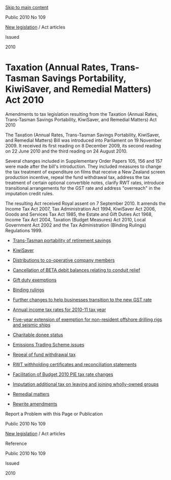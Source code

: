 [Skip to main content](#main-content-tt)

Public 2010 No 109

[New legislation](/publications#f-ttTypeFacet=New%20legislation%7CAct%20articles,New%20legislation%7COrder%20in%20Council%20articles&sort=%40irscttissuedatetime%20descending&numberOfResults=25)
 / Act articles

Issued

2010

Taxation (Annual Rates, Trans-Tasman Savings Portability, KiwiSaver, and Remedial Matters) Act 2010
===================================================================================================

Amendments to tax legislation resulting from the Taxation (Annual Rates, Trans-Tasman Savings Portability, KiwiSaver, and Remedial Matters) Act 2010

The Taxation (Annual Rates, Trans-Tasman Savings Portability, KiwiSaver, and Remedial Matters) Bill was introduced into Parliament on 19 November 2009. It received its first reading on 8 December 2009, its second reading on 22 June 2010 and the third reading on 24 August 2010.

Several changes included in Supplementary Order Papers 105, 156 and 157 were made after the bill's introduction. They included measures to change the tax treatment of expenditure on films that receive a New Zealand screen production incentive, repeal the fund withdrawal tax, address the tax treatment of certain optional convertible notes, clarify RWT rates, introduce transitional arrangements for the GST rate and address "overreach" in the imputation credit rules.

The resulting Act received Royal assent on 7 September 2010. It amends the Income Tax Act 2007, Tax Administration Act 1994, KiwiSaver Act 2006, Goods and Services Tax Act 1985, the Estate and Gift Duties Act 1968, Income Tax Act 2004, Taxation (Budget Measures) Act 2010, Local Government Act 2002 and the Tax Administration (Binding Rulings) Regulations 1999.

*   [Trans-Tasman portability of retirement savings](/new-legislation/act-articles/taxation-annual-rates-trans-tasman-savings-portability-kiwisaver-and-remedial-matters-act-2010/trans-tasman-portability-of-retirement-savings "Trans-Tasman portability of retirement savings")
    
*   [KiwiSaver](/new-legislation/act-articles/taxation-annual-rates-trans-tasman-savings-portability-kiwisaver-and-remedial-matters-act-2010/kiwisaver "KiwiSaver")
    
*   [Distributions to co-operative company members](/new-legislation/act-articles/taxation-annual-rates-trans-tasman-savings-portability-kiwisaver-and-remedial-matters-act-2010/distributions-to-co-operative-company-members "Distributions to co-operative company members")
    
*   [Cancellation of BETA debit balances relating to conduit relief](/new-legislation/act-articles/taxation-annual-rates-trans-tasman-savings-portability-kiwisaver-and-remedial-matters-act-2010/cancellation-of-beta-debit-balances-relating-to-conduit-relief "Cancellation of BETA debit balances relating to conduit relief")
    
*   [Gift duty exemptions](/new-legislation/act-articles/taxation-annual-rates-trans-tasman-savings-portability-kiwisaver-and-remedial-matters-act-2010/gift-duty-exemptions "Gift duty exemptions")
    
*   [Binding rulings](/new-legislation/act-articles/taxation-annual-rates-trans-tasman-savings-portability-kiwisaver-and-remedial-matters-act-2010/binding-rulings "Binding rulings")
    
*   [Further changes to help businesses transition to the new GST rate](/new-legislation/act-articles/taxation-annual-rates-trans-tasman-savings-portability-kiwisaver-and-remedial-matters-act-2010/further-changes-to-help-businesses-transition-to-the-new-gst-rate "Further changes to help businesses transition to the new GST rate")
    
*   [Annual income tax rates for 2010-11 tax year](/new-legislation/act-articles/taxation-annual-rates-trans-tasman-savings-portability-kiwisaver-and-remedial-matters-act-2010/annual-income-tax-rates-for-2010-11-tax-year "Annual income tax rates for 2010-11 tax year")
    
*   [Five-year extension of exemption for non-resident offshore drilling rigs and seismic ships](/new-legislation/act-articles/taxation-annual-rates-trans-tasman-savings-portability-kiwisaver-and-remedial-matters-act-2010/five-year-extension-of-exemption-for-non-resident-offshore-drilling-rigs-and-seismic-ships "Five-year extension of exemption for non-resident offshore drilling rigs and seismic ships")
    
*   [Charitable donee status](/new-legislation/act-articles/taxation-annual-rates-trans-tasman-savings-portability-kiwisaver-and-remedial-matters-act-2010/charitable-donee-status "Charitable donee status")
    
*   [Emissions Trading Scheme issues](/new-legislation/act-articles/taxation-annual-rates-trans-tasman-savings-portability-kiwisaver-and-remedial-matters-act-2010/emissions-trading-scheme-issues "Emissions Trading Scheme issues")
    
*   [Repeal of fund withdrawal tax](/new-legislation/act-articles/taxation-annual-rates-trans-tasman-savings-portability-kiwisaver-and-remedial-matters-act-2010/repeal-of-fund-withdrawal-tax "Repeal of fund withdrawal tax")
    
*   [RWT withholding certificates and reconciliation statements](/new-legislation/act-articles/taxation-annual-rates-trans-tasman-savings-portability-kiwisaver-and-remedial-matters-act-2010/rwt-withholding-certificates-and-reconciliation-statements "RWT withholding certificates and reconciliation statements")
    
*   [Facilitation of Budget 2010 PIE tax rate changes](/new-legislation/act-articles/taxation-annual-rates-trans-tasman-savings-portability-kiwisaver-and-remedial-matters-act-2010/facilitation-of-budget-2010-pie-tax-rate-changes "Facilitation of Budget 2010 PIE tax rate changes")
    
*   [Imputation additional tax on leaving and joining wholly-owned groups](/new-legislation/act-articles/taxation-annual-rates-trans-tasman-savings-portability-kiwisaver-and-remedial-matters-act-2010/imputation-additional-tax-on-leaving-and-joining-wholly-owned-groups "Imputation additional tax on leaving and joining wholly-owned groups")
    
*   [Remedial matters](/new-legislation/act-articles/taxation-annual-rates-trans-tasman-savings-portability-kiwisaver-and-remedial-matters-act-2010/remedial-matters "Remedial matters")
    
*   [Rewrite amendments](/new-legislation/act-articles/taxation-annual-rates-trans-tasman-savings-portability-kiwisaver-and-remedial-matters-act-2010/rewrite-amendments "Rewrite amendments")
    

Report a Problem with this Page or Publication

Public 2010 No 109

[New legislation](/publications#f-ttTypeFacet=New%20legislation%7CAct%20articles,New%20legislation%7COrder%20in%20Council%20articles&sort=%40irscttissuedatetime%20descending&numberOfResults=25)
 / Act articles

Reference

Public 2010 No 109

Issued

2010